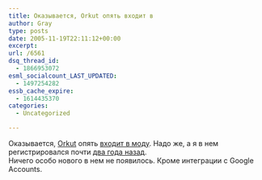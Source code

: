 ```yaml
---
title: Оказывается, Orkut опять входит в
author: Gray
type: posts
date: 2005-11-19T22:11:12+00:00
excerpt:
url: /6561
dsq_thread_id:
  - 1866953072
esml_socialcount_LAST_UPDATED:
  - 1497254282
essb_cache_expire:
  - 1614435370
categories:
  - Uncategorized

---
```








Оказывается, <a href="http://orkut.com" target="_blank">Orkut</a> опять <a href="http://merkurov.ru/blog/2005/11/20/424/" target="_blank">входит в моду</a>. Надо же, а я в нем регистрировался почти <a href="http://www.searchengines.ru/blog/archives/004586.html" target="_blank">два года назад</a>.  
Ничего особо нового в нем не появилось. Кроме интеграции с Google Accounts.